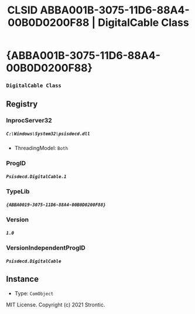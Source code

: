 ﻿---
title: "CLSID ABBA001B-3075-11D6-88A4-00B0D0200F88 | DigitalCable Class"
excerpt: What is COM-Object CLSID ABBA001B-3075-11D6-88A4-00B0D0200F88?
---

# {ABBA001B-3075-11D6-88A4-00B0D0200F88}

### `DigitalCable Class`

## Registry


### InprocServer32

##### `C:\Windows\System32\psisdecd.dll`
* ThreadingModel: `Both`

### ProgID

##### `Psisdecd.DigitalCable.1`

### TypeLib

##### `{ABBA0019-3075-11D6-88A4-00B0D0200F88}`

### Version

##### `1.0`

### VersionIndependentProgID

##### `Psisdecd.DigitalCable`

## Instance

* Type: `ComObject`

MIT License. Copyright (c) 2021 Strontic.


